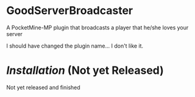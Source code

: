 # GoodServerBroadcaster
A PocketMine-MP plugin that broadcasts a player that he/she loves your server


I should have changed the plugin name... I don't like it.

# _Installation_ (Not yet Released)
Not yet released and finished
